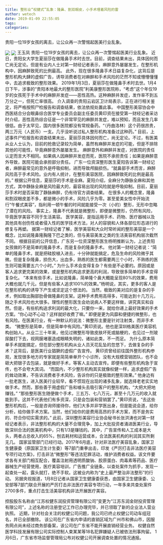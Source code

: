 ```yaml
---
title: 整形业“权健式”乱象：隆鼻、割双眼皮，小手术埋着风险的雷
author: wetech
date: 2019-01-09 22:55:05
tags: 
categories: 
---
```

贵阳一位19岁女孩的离去，让公众再一次警惕起医美行业乱象。
<!-- more -->
<img align="center" border="0" src="https://imgcdn.yicai.com/uppics/images/2019/01/01b08363dcd86521548e160e8cf4f009.jpg" />
<img align="center" border="0" src="https://imgcdn.yicai.com/uppics/images/2019/01/8f5b56934bc608437a804f0ab4564504.jpg" />
王玉凤
贵阳一位19岁女孩的离去，让公众再一次警惕起医美行业乱象。
近日，贵阳女大学生夏丽莎在做隆鼻手术时去世。目前，调查结果未出，具体因何而亡尚无定论。但是有业内人士对第一财经记者表示，麻醉意外屡屡发生，在整形机构中，因麻醉致死的比例最高。
此外，现在很多隆鼻手术日益复杂化，这背后是整形机构大肆的虚假广告，诱导消费者在对麻醉和手术风险的茫然不知或懵懵懂懂中，去追求极致的整形效果。
2019年1月3日，夏丽莎在做隆鼻手术时去世。1月4日下午，涉事的“贵阳本地最大的整形医院”利美康整形医院称，“考虑”这个年仅19岁的女孩死于手术中的麻醉并发症——恶性高热。这种麻醉并发症，发作率不到五万分之一，但死亡率很高。
介入调查的贵阳云岩区卫计局表示，正在进行相关鉴定，将严格按照尸检报告和调查结果，依法依规处置此事。
中国整形美容协会中西医结合分会眼鼻综合医学专业委员会副主任委员黄印资在接受第一财经记者采访时介绍，恶性高热综合征是一个非常罕见的麻醉并发症，难以预知，而且发生几率很低。由于太罕见，国内很多医院都没有常规备药。“（丹曲洛林）这个药很昂贵，两三万元（人民币）一支。几乎没听说过私人整形机构准备过这种药。”
目前，上述事件尸检报告和调查结果未出，夏丽莎具体因何而亡，尚无定论。不过，有医美从业人士认为，目前的抢救记录较为简单，虽然有麻醉并发症的可能，但是不排除其他的可能性，毕竟麻醉意外屡屡发生。
麻醉意外和麻醉并发症，对医院的责任认定而言大不相同。如果病人因麻醉并发症而死，医院不承担责任；如果是麻醉意外导致，医院可能会承担部分责任。
广东一位资深整形医生夏阳告诉第一财经记者，麻醉最常见的意外是呼吸抑制，进而导致颅脑损伤。“就鼻部手术而言，麻醉风险高于手术风险。业内有人统计，在整形美容医院，因麻醉致死的比例是最高的。”
根据公开信息，夏丽莎的手术是全麻。夏阳介绍，全麻分为静脉全麻和其他方式，其中静脉全麻是风险最大的，最容易出现的风险就是呼吸抑制。目前，夏丽莎手术时是否采取了静脉麻醉，仍有待官方调查结果。
在很多人的概念里，隆鼻和割双眼皮差不多，都是微小的手术，风险几乎为零。甚至爱美女性中开始流行“午餐式美容”，指利用一顿午餐的时间就能接受一次（小的）整形，无形中忽略了潜在的风险。
事实上，隆鼻不代表就是微整形，即便是微整形，仍然有风险，毕竟医学美容不同于生活美容。
医学美容，是指运用手术、药物、医疗器械以及其他具有创伤性或者侵入性的医学技术方法，对人的容貌和人体各部位形态进行的修复与再塑。
据第一财经记者了解，医学美容和大众时常听闻的整形美容是一个概念，比如说隆鼻隆胸隆下巴之类的，但与美容美发之类的生活美容机构层次截然不同。
根据目前的公开信息，广东另一位资深整形医生杨明推断认为，上述贵阳女孩做的不是简单的隆鼻手术，而是复杂的隆鼻手术。
他对第一财经记者说：“简单的隆鼻手术，就是把硅胶植入进去，十分钟就能搞定，危及生命的风险微乎其微。但是复杂隆鼻，损伤大，出血多，熟练的医生都需要两三个小时，不熟练的医生则可能需要五六个小时。”
为什么手术会变得复杂？有些是不必要的。原因或是客人追求更完美的效果，或是整形机构追求更高的利润，导致很多简单的手术变得复杂化。
“本来有些手术，比如说隆鼻，简单隆个鼻大概能呈现80%的效果，费用大概也就几千元。但是有些客人追求100%的效果。”杨明说，其实，更多的客人是在整形机构的诱导下产生或坚定这个想法的。
当然，极致的美对应的是复杂的手术，例如取出胸部肋骨做隆鼻的支架。这种手术费用高得多，可能达到十几万元，随之手术风险也大很多。理性的整形医生会劝说病人不要这样做，讲究真实和自然。但是，有些机构追求利润的最大化，只要你一来，就给你递上最好效果的手术方案。“你心动不心动？这样就好收费了嘛。”
即便是更为风靡和便捷的微整形，也有风险。在医美行业，有一种默认的说法：微整形主要是针对注射类，而非手术类。
“微整形是简单，但是简单中有风险。”黄印资说。他也是深圳格美医疗美容机构创始人。从业二三十年来，他见过微整形导致皮肤坏死或脑梗的，也见过一剂玻尿酸打下去，视网膜堵塞造成眼睛失明的，诸如此类，不一而足。
为什么原本简单手术就能搞定，但在部分整形机构从业人员天花乱坠的忽悠下，去做复杂的手术？这背后，是医美行业猖獗的虚假广告宣传。
黄印资曾经前往国外整形机构参观，发现很多地方的专家就是简简单单开个小诊所，没有大规模营销团队，也不会砸大把银子去包装，就是做好手术，等客人主动去宣传。即便有些整形机构急于宣传，也不会夸大其词。
“而国内，不少整形机构其实就像权健一样，追求虚假广告的耸动效果，不告诉消费者手术风险，告诉你的只是极致的整形效果。”
他身边有一批老医生，进入医美行业较早，看不惯现在出现的诸多乱象，就选择老老实实地做手术。然而，那些善于用虚假广告和噱头去吸引客户的整形机构，“大把大把地赚钱。”
“那些整形医生随便做个手术，三五万、七八万元，甚至十几万元的收入就能到手。这并不代表他们有多资深，只是会包装和营销罢了。”黄印资说，“去这些整形机构后，一般是咨询师接待你，他们大多并非学医出身，但是能说会道，给你分析，给你做手术方案。当然，他们给你的是费用高昂的手术方案，而不是务实的、符合你切实需求的。”
此前，深圳整形美容行业协会秘书长张洪涛也对第一财经记者表示，非法整形机构的大量不合理竞争，加上大批投资者涌进医美行业，导致深圳合法的医美机构中，只有1/3是赚钱的。其中，广告宣传和人工成本是大头，两者占总收入的65%，刨去耗材和运营成本，合法医美机构的利润其实所剩无几。
国家监管部门已经行动。2017年6月底，针对非法医疗美容乱象，国家卫生健康委（原国家卫生计生委）等7部门重拳出击，印发《严厉打击非法医疗美容专项行动方案》，打击非法“微整形”等违法犯罪活动，维护消费者权益。该文件要求各有关部门相互配合，覆盖注射用透明质酸钠、胶原蛋白、肉毒素等药品、医疗器械生产经营使用，医疗美容培训，广告推广全链条，以查处案件为抓手，发现一起查处一起，露头就打，绝不手软。这被业内称为“史上最严整治非法整形”的行动。
另据央视报道，1月8日记者从国家卫生健康委获悉，由国家卫生健康委、公安部等7部门联合开展的严厉打击非法医疗美容专项行动，一年多来共查处案件2700多件，重点打击生活美容机构非法开展医疗美容。
 
 
控股股东名称由“江苏权健东润投资管理有限公司”变更为“江苏东润金财投资管理有限公司”，上述名称的注册登记工作已办理完毕，并已领取了新的企业法人营业执照。
近期，针对社会关注的权健公司问题，我公司已终止权健公司动车组冠名，并已全部撤除。
该公司在广东省内申请的直销区域为广州市和佛山市，因服务网点尚未经过商务部备案，该公司在广东省不能开展直销经营业务。
权健自然医学科技发展有限公司实际控制人束某某等18名犯罪嫌疑人已被依法刑事拘留。
1月6日，广东省市场监督管理局公布对权健公司开展调查处置的情况通报。
